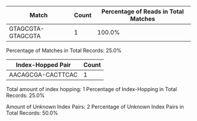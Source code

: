 | Match | Count | Percentage of Reads in Total Matches |
|---|---|---|
| GTAGCGTA-GTAGCGTA | 1 | 100.0%|

Percentage of Matches in Total Records: 25.0%

| Index-Hopped Pair | Count |
|---|---|
| AACAGCGA-CACTTCAC | 1 |

Total amount of index hopping: 1
Percentage of Index-Hopping in Total Records:  25.0% 

Amount of Unknown Index Pairs: 2
Percentage of Unknown Index Pairs in Total Records: 50.0%

